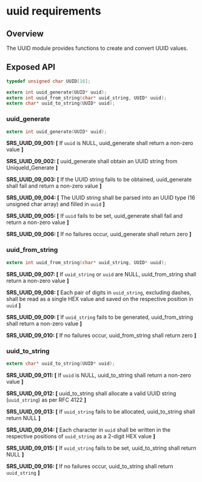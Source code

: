 uuid requirements
=================

## Overview
The UUID module provides functions to create and convert UUID values.

## Exposed API
```c
typedef unsigned char UUID[16];

extern int uuid_generate(UUID* uuid);
extern int uuid_from_string(char* uuid_string, UUID* uuid);
extern char* uuid_to_string(UUID* uuid);
```

###  uuid_generate
```c
extern int uuid_generate(UUID* uuid);
```
**SRS_UUID_09_001: [** If `uuid` is NULL, uuid_generate shall return a non-zero value **]**

**SRS_UUID_09_002: [** uuid_generate shall obtain an UUID string from UniqueId_Generate **]**

**SRS_UUID_09_003: [** If the UUID string fails to be obtained, uuid_generate shall fail and return a non-zero value **]**

**SRS_UUID_09_004: [** The UUID string shall be parsed into an UUID type (16 unsigned char array) and filled in `uuid` **]**  

**SRS_UUID_09_005: [** If `uuid` fails to be set, uuid_generate shall fail and return a non-zero value **]**

**SRS_UUID_09_006: [** If no failures occur, uuid_generate shall return zero **]**


###  uuid_from_string
```c
extern int uuid_from_string(char* uuid_string, UUID* uuid);
```
**SRS_UUID_09_007: [** If `uuid_string` or `uuid` are NULL, uuid_from_string shall return a non-zero value **]**

**SRS_UUID_09_008: [** Each pair of digits in `uuid_string`, excluding dashes, shall be read as a single HEX value and saved on the respective position in `uuid` **]**  

**SRS_UUID_09_009: [** If `uuid_string` fails to be generated, uuid_from_string shall return a non-zero value **]**

**SRS_UUID_09_010: [** If no failures occur, uuid_from_string shall return zero **]**


###  uuid_to_string
```c
extern char* uuid_to_string(UUID* uuid);
```
**SRS_UUID_09_011: [** If `uuid` is NULL, uuid_to_string shall return a non-zero value **]**  

**SRS_UUID_09_012: [** uuid_to_string shall allocate a valid UUID string (`uuid_string`) as per RFC 4122 **]**  

**SRS_UUID_09_013: [** If `uuid_string` fails to be allocated, uuid_to_string shall return NULL **]**  

**SRS_UUID_09_014: [** Each character in `uuid` shall be written in the respective positions of `uuid_string` as a 2-digit HEX value **]**  

**SRS_UUID_09_015: [** If `uuid_string` fails to be set, uuid_to_string shall return NULL **]**  

**SRS_UUID_09_016: [** If no failures occur, uuid_to_string shall return `uuid_string` **]**  
